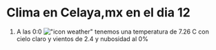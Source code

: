 # Clima en Celaya,mx en el dia 12

1. A las 0:0 !["icon weather"](http://openweathermap.org/img/w/01n.png) tenemos una temperatura de 7.26 C con cielo claro y  vientos de 2.4 y nubosidad al 0%
